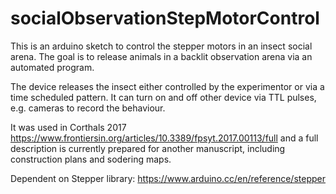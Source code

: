 # socialObservationStepMotorControl

This is an arduino sketch to control the stepper motors in an insect social arena. The goal is to release animals in a backlit observation arena via an automated program.

The device releases the insect either controlled by the experimentor or via a time scheduled pattern. It can turn on and off other device via TTL pulses, e.g. cameras to record the behaviour.

It was used in Corthals 2017 https://www.frontiersin.org/articles/10.3389/fpsyt.2017.00113/full and a full description is currently prepared for another manuscript, including construction plans and sodering maps.

Dependent on Stepper library: https://www.arduino.cc/en/reference/stepper
